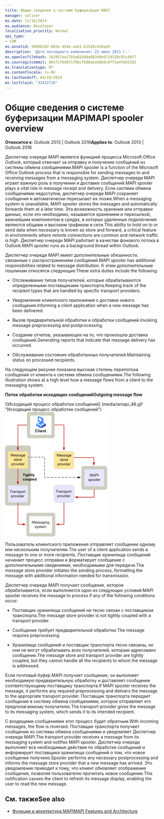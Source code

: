 ```yaml
---
title: Общие сведения о системе буферизации MAPI
manager: soliver
ms.date: 11/16/2014
ms.audience: Developer
localization_priority: Normal
api_type:
- COM
ms.assetid: 5866b202-883e-454e-aeb1-61526c43dae9
description: 'Дата последнего изменения: 23 июля 2011 г.'
ms.openlocfilehash: 162957ea17b5a82d4da68340e971d328c85cd9f7
ms.sourcegitcommit: 8657170d071f9bcf680aba50b9c07f2a4fb82283
ms.translationtype: MT
ms.contentlocale: ru-RU
ms.lasthandoff: 04/28/2019
ms.locfileid: "33432718"
---
```

# <a name="mapi-spooler-overview"></a><span data-ttu-id="ca207-103">Общие сведения о системе буферизации MAPI</span><span class="sxs-lookup"><span data-stu-id="ca207-103">MAPI spooler overview</span></span>
  
<span data-ttu-id="ca207-104">**Относится к**: Outlook 2013 | Outlook 2016</span><span class="sxs-lookup"><span data-stu-id="ca207-104">**Applies to**: Outlook 2013 | Outlook 2016</span></span> 
  
<span data-ttu-id="ca207-105">Диспетчер очереди MAPI является функцией процесса Microsoft Office Outlook, который отвечает за отправку и получение сообщений из системы обмена сообщениями.</span><span class="sxs-lookup"><span data-stu-id="ca207-105">MAPI spooler is a function of the Microsoft Office Outlook process that is responsible for sending messages to and receiving messages from a messaging system.</span></span> <span data-ttu-id="ca207-106">Диспетчер очереди MAPI играет важную роль в получении и доставке сообщений.</span><span class="sxs-lookup"><span data-stu-id="ca207-106">MAPI spooler plays a vital role in message receipt and delivery.</span></span> <span data-ttu-id="ca207-107">Если система обмена сообщениями недоступна, диспетчер очереди MAPI сохраняет сообщения и автоматически пересылает их позже.</span><span class="sxs-lookup"><span data-stu-id="ca207-107">When a messaging system is unavailable, MAPI spooler stores the messages and automatically forwards them at a later time.</span></span> <span data-ttu-id="ca207-108">Эта возможность хранения или отправки данных, если это необходимо, называется хранением и пересылкой, важнейшим компонентом в средах, в которых удаленные подключения являются общими и высоким трафиком в сети.</span><span class="sxs-lookup"><span data-stu-id="ca207-108">This ability to hold on to or send data when necessary is known as store and forward, a critical feature in environments where remote connections are common and network traffic is high.</span></span> <span data-ttu-id="ca207-109">Диспетчер очереди MAPI работает в качестве фонового потока в Outlook.</span><span class="sxs-lookup"><span data-stu-id="ca207-109">MAPI spooler runs as a background thread within Outlook.</span></span>
  
<span data-ttu-id="ca207-110">Диспетчер очереди MAPI имеет дополнительные обязанности, связанные с распространением сообщений.</span><span class="sxs-lookup"><span data-stu-id="ca207-110">MAPI spooler has additional responsibilities related to message distribution.</span></span> <span data-ttu-id="ca207-111">К этим дополнительным пошлинам относятся следующие:</span><span class="sxs-lookup"><span data-stu-id="ca207-111">These extra duties include the following:</span></span>
  
- <span data-ttu-id="ca207-112">Отслеживание типов получателей, которые обрабатываются определенными поставщиками транспорта.</span><span class="sxs-lookup"><span data-stu-id="ca207-112">Keeping track of the recipient types that are handled by specific transport providers.</span></span>
    
- <span data-ttu-id="ca207-113">Уведомление клиентского приложения о доставке нового сообщения.</span><span class="sxs-lookup"><span data-stu-id="ca207-113">Informing a client application when a new message has been delivered.</span></span>
    
- <span data-ttu-id="ca207-114">Вызов предварительной обработки и обработки сообщений.</span><span class="sxs-lookup"><span data-stu-id="ca207-114">Invoking message preprocessing and postprocessing.</span></span>
    
- <span data-ttu-id="ca207-115">Создание отчетов, указывающих на то, что произошла доставка сообщений.</span><span class="sxs-lookup"><span data-stu-id="ca207-115">Generating reports that indicate that message delivery has occurred.</span></span>
    
- <span data-ttu-id="ca207-116">Обслуживание состояния обработанных получателей.</span><span class="sxs-lookup"><span data-stu-id="ca207-116">Maintaining status on processed recipients.</span></span>
    
<span data-ttu-id="ca207-117">На следующем рисунке показана высокая степень перепотока сообщений от клиента к системе обмена сообщениями.</span><span class="sxs-lookup"><span data-stu-id="ca207-117">The following illustration shows at a high level how a message flows from a client to the messaging system.</span></span>
  
<span data-ttu-id="ca207-118">**Поток обработки исходящих сообщений**</span><span class="sxs-lookup"><span data-stu-id="ca207-118">**Outgoing message flow**</span></span>
  
<span data-ttu-id="ca207-119">![Исходящий процесс обработки сообщений] (media/amapi_46.gif "Исходящий процесс обработки сообщений")</span><span class="sxs-lookup"><span data-stu-id="ca207-119">![Outgoing message flow](media/amapi_46.gif "Outgoing message flow")</span></span>
  
<span data-ttu-id="ca207-120">Пользователь клиентского приложения отправляет сообщение одному или нескольким получателям.</span><span class="sxs-lookup"><span data-stu-id="ca207-120">The user of a client application sends a message to one or more recipients.</span></span> <span data-ttu-id="ca207-121">Поставщик хранилища сообщений начинает процесс отправки и форматирует сообщение с дополнительными сведениями, необходимыми для передачи.</span><span class="sxs-lookup"><span data-stu-id="ca207-121">The message store provider initiates the sending process, formatting the message with additional information needed for transmission.</span></span>
  
<span data-ttu-id="ca207-122">Диспетчер очереди MAPI получает сообщение, которое обрабатывается, если выполняется одно из следующих условий:</span><span class="sxs-lookup"><span data-stu-id="ca207-122">MAPI spooler receives the message to process if any of the following conditions occur:</span></span>
  
- <span data-ttu-id="ca207-123">Поставщик хранилища сообщений не тесно связан с поставщиком транспорта.</span><span class="sxs-lookup"><span data-stu-id="ca207-123">The message store provider is not tightly coupled with a transport provider.</span></span>
    
- <span data-ttu-id="ca207-124">Сообщение требует предварительной обработки.</span><span class="sxs-lookup"><span data-stu-id="ca207-124">The message requires preprocessing.</span></span>
    
- <span data-ttu-id="ca207-125">Хранилище сообщений и поставщик транспорта тесно связаны, но они не могут обрабатывать всех получателей, которым адресовано сообщение.</span><span class="sxs-lookup"><span data-stu-id="ca207-125">The message store and transport provider are tightly coupled, but they cannot handle all the recipients to whom the message is addressed.</span></span>
    
<span data-ttu-id="ca207-126">Если почтовый буфер MAPI получает сообщение, он выполняет необходимую предварительную обработку и доставляет сообщение соответствующему поставщику транспорта.</span><span class="sxs-lookup"><span data-stu-id="ca207-126">If MAPI spooler receives the message, it performs any required preprocessing and delivers the message to the appropriate transport provider.</span></span> <span data-ttu-id="ca207-127">Поставщик транспорта передает сообщение в систему обмена сообщениями, которое отправляет его предполагаемому получателю.</span><span class="sxs-lookup"><span data-stu-id="ca207-127">The transport provider gives the message to its messaging system, which sends it to its intended recipient.</span></span>
  
<span data-ttu-id="ca207-128">С входящими сообщениями этот процесс будет обратным.</span><span class="sxs-lookup"><span data-stu-id="ca207-128">With incoming messages, the flow is reversed.</span></span> <span data-ttu-id="ca207-129">Поставщик транспорта получает сообщение из системы обмена сообщениями и уведомляет Диспетчер очереди MAPI.</span><span class="sxs-lookup"><span data-stu-id="ca207-129">The transport provider receives a message from its messaging system and notifies MAPI spooler.</span></span> <span data-ttu-id="ca207-130">Диспетчер очереди выполняет все необходимые действия по обработке сообщений и информирует поставщика хранилища сообщений о том, что новое сообщение получено.</span><span class="sxs-lookup"><span data-stu-id="ca207-130">Spooler performs any necessary postprocessing and informs the message store provider that a new message has arrived.</span></span> <span data-ttu-id="ca207-131">Это уведомление приводит к тому, что клиент обновляет отображение сообщения, позволяя пользователю прочитать новое сообщение.</span><span class="sxs-lookup"><span data-stu-id="ca207-131">This notification causes the client to refresh its message display, enabling the user to read the new message.</span></span>
  
## <a name="see-also"></a><span data-ttu-id="ca207-132">См. также</span><span class="sxs-lookup"><span data-stu-id="ca207-132">See also</span></span>

- [<span data-ttu-id="ca207-133">Функции и архитектура MAPI</span><span class="sxs-lookup"><span data-stu-id="ca207-133">MAPI Features and Architecture</span></span>](mapi-features-and-architecture.md)


